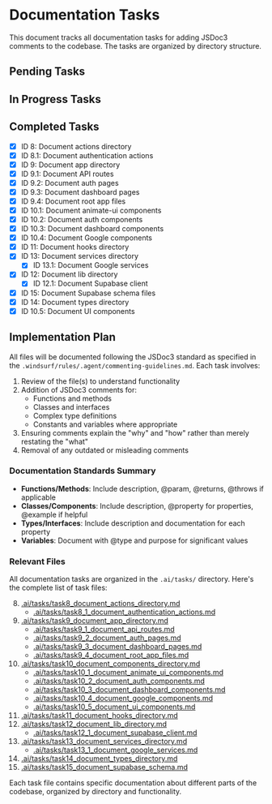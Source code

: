 # Documentation Tasks

This document tracks all documentation tasks for adding JSDoc3 comments to the codebase. The tasks are organized by directory structure.

## Pending Tasks

## In Progress Tasks



## Completed Tasks

- [x] ID 8: Document actions directory
- [x] ID 8.1: Document authentication actions
- [x] ID 9: Document app directory
- [x] ID 9.1: Document API routes
- [x] ID 9.2: Document auth pages
- [x] ID 9.3: Document dashboard pages
- [x] ID 9.4: Document root app files
- [x] ID 10.1: Document animate-ui components
- [x] ID 10.2: Document auth components
- [x] ID 10.3: Document dashboard components
- [x] ID 10.4: Document Google components
- [x] ID 11: Document hooks directory
- [x] ID 13: Document services directory
  - [x] ID 13.1: Document Google services
- [x] ID 12: Document lib directory
  - [x] ID 12.1: Document Supabase client
- [x] ID 15: Document Supabase schema files
- [x] ID 14: Document types directory
- [x] ID 10.5: Document UI components

## Implementation Plan

All files will be documented following the JSDoc3 standard as specified in the `.windsurf/rules/.agent/commenting-guidelines.md`. Each task involves:

1. Review of the file(s) to understand functionality
2. Addition of JSDoc3 comments for:
   - Functions and methods
   - Classes and interfaces
   - Complex type definitions
   - Constants and variables where appropriate
3. Ensuring comments explain the "why" and "how" rather than merely restating the "what"
4. Removal of any outdated or misleading comments

### Documentation Standards Summary

- **Functions/Methods**: Include description, @param, @returns, @throws if applicable
- **Classes/Components**: Include description, @property for properties, @example if helpful
- **Types/Interfaces**: Include description and documentation for each property
- **Variables**: Document with @type and purpose for significant values

### Relevant Files

All documentation tasks are organized in the `.ai/tasks/` directory. Here's the complete list of task files:

8. [.ai/tasks/task8_document_actions_directory.md](.ai/tasks/task8_document_actions_directory.md)
   - [.ai/tasks/task8_1_document_authentication_actions.md](.ai/tasks/task8_1_document_authentication_actions.md)
9. [.ai/tasks/task9_document_app_directory.md](.ai/tasks/task9_document_app_directory.md)
   - [.ai/tasks/task9_1_document_api_routes.md](.ai/tasks/task9_1_document_api_routes.md)
   - [.ai/tasks/task9_2_document_auth_pages.md](.ai/tasks/task9_2_document_auth_pages.md)
   - [.ai/tasks/task9_3_document_dashboard_pages.md](.ai/tasks/task9_3_document_dashboard_pages.md)
   - [.ai/tasks/task9_4_document_root_app_files.md](.ai/tasks/task9_4_document_root_app_files.md)
10. [.ai/tasks/task10_document_components_directory.md](.ai/tasks/task10_document_components_directory.md)
    - [.ai/tasks/task10_1_document_animate_ui_components.md](.ai/tasks/task10_1_document_animate_ui_components.md)
    - [.ai/tasks/task10_2_document_auth_components.md](.ai/tasks/task10_2_document_auth_components.md)
    - [.ai/tasks/task10_3_document_dashboard_components.md](.ai/tasks/task10_3_document_dashboard_components.md)
    - [.ai/tasks/task10_4_document_google_components.md](.ai/tasks/task10_4_document_google_components.md)
    - [.ai/tasks/task10_5_document_ui_components.md](.ai/tasks/task10_5_document_ui_components.md)
11. [.ai/tasks/task11_document_hooks_directory.md](.ai/tasks/task11_document_hooks_directory.md)
12. [.ai/tasks/task12_document_lib_directory.md](.ai/tasks/task12_document_lib_directory.md)
    - [.ai/tasks/task12_1_document_supabase_client.md](.ai/tasks/task12_1_document_supabase_client.md)
13. [.ai/tasks/task13_document_services_directory.md](.ai/tasks/task13_document_services_directory.md)
    - [.ai/tasks/task13_1_document_google_services.md](.ai/tasks/task13_1_document_google_services.md)
14. [.ai/tasks/task14_document_types_directory.md](.ai/tasks/task14_document_types_directory.md)
15. [.ai/tasks/task15_document_supabase_schema.md](.ai/tasks/task15_document_supabase_schema.md)

Each task file contains specific documentation about different parts of the codebase, organized by directory and functionality.

